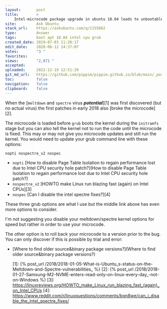 ```yaml
---
layout:       post
title:        >
    Intel-microcode package upgrade in ubuntu 18.04 leads to unbootable system
site:         Ask Ubuntu
stack_url:    https://askubuntu.com/q/1155662
type:         Answer
tags:         boot apt 18.04 intel cpu grub
created_date: 2019-07-03 11:28:17
edit_date:    2020-06-12 14:37:07
votes:        "3 "
favorites:    
views:        "2,071 "
accepted:     
uploaded:     2022-12-19 12:51:29
git_md_url:   https://github.com/pippim/pippim.github.io/blob/main/_posts/2019/2019-07-03-Intel-microcode-package-upgrade-in-ubuntu-18.04-leads-to-unbootable-system.md
toc:          false
navigation:   false
clipboard:    false
---
```


When the [`meltdown` and `spectre` virus ***potential***][1] was first discovered (but no actual virus) the first patches in early 2018 also [broke the microcode][2].

The microcode is loaded before `grub` boots the kernel during the `initramfs` stage but you can also tell the kernel not to run the code until the microcode is fixed. This may or may not give you microcode updates and still run the kernel. You would need to update your grub command line with these options:

``` 
nopti nospectre_v2 nospec
```

- `nopti` [How to disable Page Table Isolation to regain performance lost due to Intel CPU security hole patch?](How to disable Page Table Isolation to regain performance lost due to Intel CPU security hole patch?)
- `nospectre_v2` [HOWTO make Linux run blazing fast (again) on Intel CPUs][3]
- `nospec` [Can I disable the intel spectre fixes?][4]

These three grub options are what I use but the middle link above has even more options to consider.

I'm not suggesting you disable your meltdown/spectre kernel options for speed but rather in order to use your microcode.

The other option is to roll back your microcode to a version prior to the bug. You can only discover if this is possible by trial and error:

- [Where to find older source&amp;binary package versions?](Where to find older source&amp;binary package versions?)

  [1]: {% post_url /2018/2018-01-05-What-is-Ubuntu_s-status-on-the-Meltdown-and-Spectre-vulnerabilities_ %}
  [2]: {% post_url /2018/2018-01-27-Samsung-M2-NVME-enters-read-only-on-linux-every-day_-not-on-Windows %}
  [3]: https://linuxreviews.org/HOWTO_make_Linux_run_blazing_fast_(again)_on_Intel_CPUs
  [4]: https://www.reddit.com/r/linuxquestions/comments/bqn8we/can_i_disable_the_intel_spectre_fixes/
